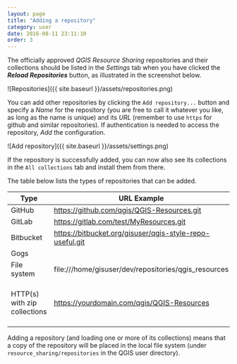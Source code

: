 ```yaml
---
layout: page
title: "Adding a repository"
category: user
date: 2016-08-11 23:11:10
order: 3
---
```


The officially approved *QGIS Resource Sharing* repositories and
their collections should be listed in the *Settings* tab when you
have clicked the ***Reload Repositories*** button, as illustrated
in the screenshot below.

![Repositories]({{ site.baseurl }}/assets/repositories.png)

You can add other repositories by clicking the ```Add repository...```
button and specify a *Name* for the repository (you are free to call
it whatever you like, as long as the name is unique) and its *URL*
(remember to use ``https`` for github and similar repositories).
If authentication is needed to access the repository, *Add* the
configuration.

![Add repository]({{ site.baseurl }}/assets/settings.png)

If the repository is successfully added, you can now also see its
collections in the ``All collections`` tab and install them from
there.

The table below lists the types of repositories that can be added.

Type | URL Example | Description
--- | --- | ---
GitHub |  https://github.com/qgis/QGIS-Resources.git | Works only for GitHub public repositories
GitLab |  https://gitlab.com/test/MyResources.git |
Bitbucket |  https://bitbucket.org/gisuser/qgis-style-repo-useful.git | Works only for Bitbucket public repositories
Gogs |  |
File system | file:///home/gisuser/dev/repositories/qgis_resources | Pointing to the repository root in your local file system
HTTP(s) with zip collections | https://yourdomain.com/qgis/QGIS-Resources | Providing the base URL of the repository. Metadata must be available, with this URL: [base_url]/metadata.ini. The collections should be in [base_url]/collections/[collection_name].zip

Adding a repository (and loading one or more of its collections)
means that a copy of the repository will be placed in the local file
system (under ``resource_sharing/repositories`` in the QGIS user
directory).

